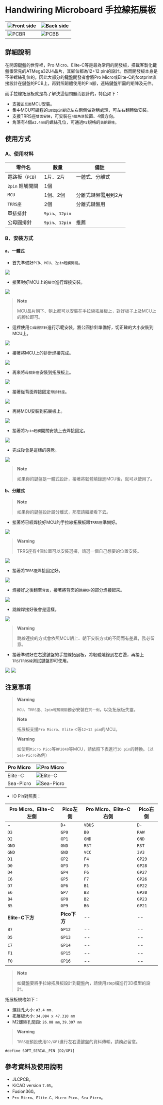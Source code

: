 # Handwiring Microboard 手拉線拓展板

|![Front side](pic/FS.png)|![Back side](pic/BS.png)|
|--|--|
|![PCBR](pic/PCBR.png)|![PCBB](pic/PCBB.png)||

## 詳細說明

在開源鍵盤的世界裡，Pro Micro、Elite-C等是最為常用的開發板，搭載客製化鍵盤很常見的ATMega32U4晶片，其腳位都為12+12 pin的設計。然而開發板本身是不帶螺絲孔位的，因此大部分的鍵盤開發者會將Pro Micro或Elite-C的footprint直接設計在鍵盤的PCB上，再對照韌體使用的Pin腳，連結鍵盤所需的矩陣及元件。

而手拉線拓展板就是為了解決這個問題而設計的，特色如下：

- 支援`正反面`MCU安裝。
- 集中MCU可編程的`18個pin腳`於左右兩側做對稱處理，可左右翻轉做安裝。
- 支援TRRS座`雙面安裝`，可安裝在`4個角落`位置、4個方向。
- 角落有4個`ø3.4mm`的螺絲孔位，可通過`M2`規格的`黃銅銅柱`。

## 使用方式

### A、使用材料

|零件名|數量|備註|
|--|--|--|
|電路板（`PCB`）|1片、2片|一體式、分離式|
|`2pin` 輕觸開關|1個||
|`MCU`|1個、2個|分離式鍵盤需用到2片|
|`TRRS座`|2個|分離式鍵盤用|
|單排排針|`9pin`、`12pin`||
|公母圓排針|`9pin`、`12pin`|推薦|

### B、安裝方式

#### a、一體式

- 首先準備好`PCB`、`MCU`、`2pin輕觸開關`。

![](pic/01.jpg)

- 接著對好MCU上的`腳位`進行焊接安裝。

![](pic/02.jpg)

> **Note**
>
> MCU晶片朝下、朝上都可以安裝在手拉線拓展板上，對好板子上及MCU上的腳位即可。

- 這裡使用`公母圓排針`進行示範安裝。將公圓排針準備好，切正確的大小安裝到MCU上。

![](pic/03.jpg)

- 接著將MCU上的排針焊接完成。

![](pic/04.jpg)

- 再來將`母排針座`安裝到拓展板上。

![](pic/05.jpg)

- 接著從背面焊接固定`母排針座`。

![](pic/06.jpg)

- 再將MCU安裝到拓展板上。

![](pic/07.jpg)

- 接著將`2pin輕觸`開關安裝上去焊接固定。

![](pic/08.jpg)

- 完成後會是這樣的感覺。

![](pic/09.jpg)

> **Note**
>
> 如果你的鍵盤是一體式設計，接著將韌體燒錄進MCU後，就可以使用了。

#### b、分離式

> **Note**
>
> 如果你的鍵盤設計屬分離式，那麼請繼續看下去。

- 接著將已經焊接好MCU的手拉線拓展板跟`TRRS座`準備好。

![](pic/10.jpg)

> **Warning**
>
> TRRS座有4個位置可以安裝選擇，請選一個自己想要的位置安裝。

![](pic/11.jpg)

- 接著將`TRRS座`焊接固定好。

![](pic/12.jpg)

- 焊接好之後翻至`背面`，接著將背面的`跳線ON`的部分焊接起來。

![](pic/13.jpg)

- 跳線焊接好後會是這樣。

![](pic/14.jpg)

> **Warning**
>
> 跳線連接的方式會依照MCU朝上、朝下安裝方式的不同而有差異，務必留意。

- 接著準備好左右邊鍵盤的手拉線拓展板，將韌體燒錄到左右邊，再接上`TRS`/`TRRS線`測試鍵盤即可使用。

![](pic/15.jpg)
![](pic/16.jpg)

## 注意事項

> **Warning**
>
> `MCU`、`TRRS座`、`2pin輕觸開關`務必安裝在`同一側`，以免拓展板失靈。

> **Note**
>
> 拓展板支援`Pro Micro`、`Elite-C`等`12+12 pin`的MCU。

> **Warning**
>
> 如使用`Micro Pico`等`RP2040`等MCU，請依照下表進行`IO pin`的轉換。（以`Sea-Picro`為例）

|Pro Micro|![Pro Micro](pic/promicro.png)|
|--|--|
|Elite-C|![Elite-C](pic/elitec.png)|
|Sea-Picro|![Sea-Picro](pic/seapicro.png)|

- IO Pin對照表：

|**Pro Micro、Elite-C左側**|**Pico左側**|**Pro Micro、Elite-C右側**|**Pico右側**|
|--|--|--|--|
|-|`D+`|`VBUS`|`D-`|
|`D3`|`GP0`|`B0`|`RAW`|
|`D2`|`GP1`|`GND`|`GND`|
|`GND`|`GND`|`RST`|`RST`|
|`GND`|`GND`|`VCC`|`3V3`|
|`D1`|`GP2`|`F4`|`GP29`|
|`D0`|`GP3`|`F5`|`GP28`|
|`D4`|`GP4`|`F6`|`GP27`|
|`C6`|`GP5`|`F7`|`GP26`|
|`D7`|`GP6`|`B1`|`GP22`|
|`E6`|`GP7`|`B3`|`GP20`|
|`B4`|`GP8`|`B2`|`GP23`|
|`B5`|`GP9`|`B6`|`GP21`|
|**Elite-C下方**|**Pico下方**|--|--|
|`B7`|`GP12`|--|--|
|`D5`|`GP13`|--|--|
|`C7`|`GP14`|--|--|
|`F1`|`GP15`|--|--|
|`F0`|`GP16`|--|--|

> **Note**
>
> 如鍵盤要將手拉線拓展板設計到鍵盤內，請使用step檔進行3D模型的設計。

拓展板規格如下：
- 螺絲孔大小: `ø3.4 mm.`
- 拓展板大小: `34.084 x 47.310 mm`
- M2螺絲孔間距: `26.08 mm`, `39.307 mm`

> **Warning**
>
> `TRRS座`預設使用`D2/GP1`進行左右邊鍵盤的資料傳輸，請務必留意。

```
#define SOFT_SERIAL_PIN [D2/GP1]
```

## 參考資料及使用說明

- JLCPCB。
- KiCAD version `7.05`。
- Fusion360。
- `Pro Micro`、`Elite-C`、`Micro Pico`、`Sea Picro`。